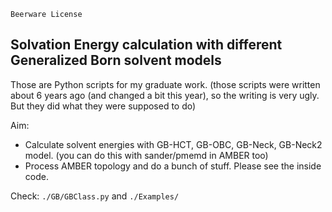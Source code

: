 `Beerware License`

Solvation Energy calculation with different Generalized Born solvent models
--------------------------------------------------------------------------

Those are Python scripts for my graduate work. (those scripts were written about 6 years ago (and changed a bit this year), so the writing is very ugly. But they did what they were supposed to do)

Aim:
* Calculate solvent energies with GB-HCT, GB-OBC, GB-Neck, GB-Neck2 model. (you can do this with sander/pmemd in AMBER too)
* Process AMBER topology and do a bunch of stuff. Please see the inside code.

Check: `./GB/GBClass.py`
and    `./Examples/`
